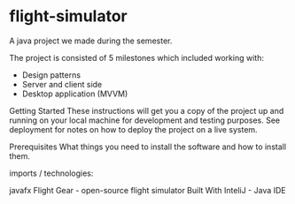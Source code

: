 # flight-simulator

A java project we made during the semester.

The project is consisted of 5 milestones which included working with:
* Design patterns
* Server and client side
* Desktop application (MVVM)

Getting Started
These instructions will get you a copy of the project up and running on your local machine for development and testing purposes. See deployment for notes on how to deploy the project on a live system.

Prerequisites
What things you need to install the software and how to install them.

imports / technologies:

javafx
Flight Gear - open-source flight simulator
Built With
InteliJ - Java IDE
